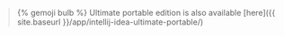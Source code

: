 > {% gemoji bulb %} Ultimate portable edition is also available [here]({{ site.baseurl }}/app/intellij-idea-ultimate-portable/)